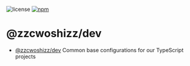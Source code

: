 ![license](https://img.shields.io/badge/License-Apache%202.0-blue?logo=apache&style=flat-square)
[![npm](https://img.shields.io/npm/v/@zzcwoshizz/dev?logo=npm&style=flat-square)](https://www.npmjs.com/package/@zzcwoshizz/dev)

# @zzcwoshizz/dev

- [@zzcwoshizz/dev](packages/dev/) Common base configurations for our TypeScript projects
